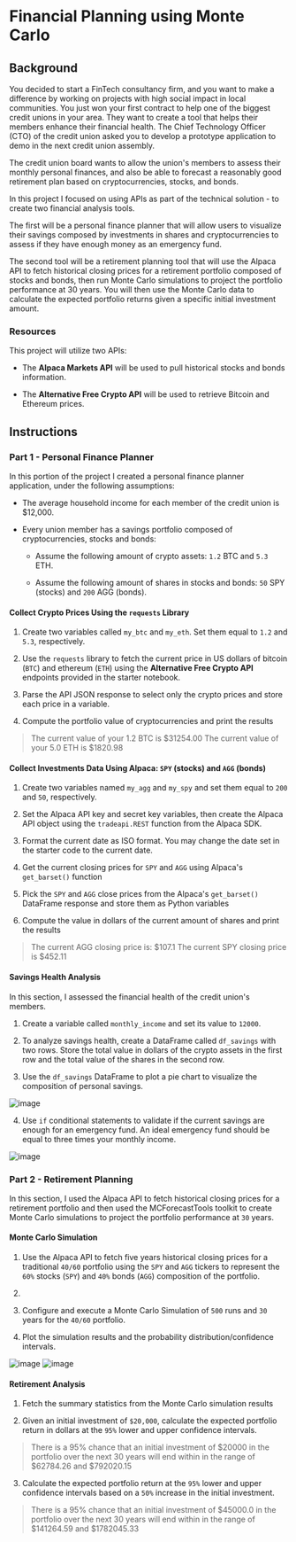 # Financial Planning using Monte Carlo

## Background

You decided to start a FinTech consultancy firm, and you want to make a difference by working on projects with high social impact in local communities. You just won your first contract to help one of the biggest credit unions in your area. They want to create a tool that helps their members enhance their financial health. The Chief Technology Officer (CTO) of the credit union asked you to develop a prototype application to demo in the next credit union assembly.

The credit union board wants to allow the union's members to assess their monthly personal finances, and also be able to forecast a reasonably good retirement plan based on cryptocurrencies, stocks, and bonds.

In this project I focused on using APIs as part of the technical solution - to create two financial analysis tools.

The first will be a personal finance planner that will allow users to visualize their savings composed by investments in shares and cryptocurrencies to assess if they have enough money as an emergency fund.

The second tool will be a retirement planning tool that will use the Alpaca API to fetch historical closing prices for a retirement portfolio composed of stocks and bonds, then run Monte Carlo simulations to project the portfolio performance at 30 years. You will then use the Monte Carlo data to calculate the expected portfolio returns given a specific initial investment amount.

### Resources

This project will utilize two APIs:

* The **Alpaca Markets API** will be used to pull historical stocks and bonds information.  
    
* The **Alternative Free Crypto API** will be used to retrieve Bitcoin and Ethereum prices.

## Instructions

### Part 1 - Personal Finance Planner

In this portion of the project I created a personal finance planner application, under the following assumptions:

* The average household income for each member of the credit union is $12,000.

* Every union member has a savings portfolio composed of cryptocurrencies, stocks and bonds:

    * Assume the following amount of crypto assets: `1.2` BTC and `5.3` ETH.

    * Assume the following amount of shares in stocks and bonds: `50` SPY (stocks) and `200` AGG (bonds).

#### Collect Crypto Prices Using the `requests` Library

1. Create two variables called `my_btc` and `my_eth`. Set them equal to `1.2` and `5.3`, respectively.

2. Use the `requests` library to fetch the current price in US dollars of bitcoin (`BTC`) and ethereum (`ETH`) using the **Alternative Free Crypto API** endpoints provided in the starter notebook.

3. Parse the API JSON response to select only the crypto prices and store each price in a variable.

4. Compute the portfolio value of cryptocurrencies and print the results
> The current value of your 1.2 BTC is $31254.00
> The current value of your 5.0 ETH is $1820.98

#### Collect Investments Data Using Alpaca: `SPY` (stocks) and `AGG` (bonds)

1. Create two variables named `my_agg` and `my_spy` and set them equal to `200` and `50`, respectively.

2. Set the Alpaca API key and secret key variables, then create the Alpaca API object using the `tradeapi.REST` function from the Alpaca SDK.

3. Format the current date as ISO format. You may change the date set in the starter code to the current date.

4. Get the current closing prices for `SPY` and `AGG` using Alpaca's `get_barset()` function

5. Pick the `SPY` and `AGG` close prices from the Alpaca's `get_barset()` DataFrame response and store them as Python variables

6. Compute the value in dollars of the current amount of shares and print the results
> The current AGG closing price is: $107.1
> The current SPY closing price is $452.11

#### Savings Health Analysis

In this section, I assessed the financial health of the credit union's members.

1. Create a variable called `monthly_income` and set its value to `12000`.

2. To analyze savings health, create a DataFrame called `df_savings` with two rows. Store the total value in dollars of the crypto assets in the first row and the total value of the shares in the second row.

3. Use the `df_savings` DataFrame to plot a pie chart to visualize the composition of personal savings.

![image](https://user-images.githubusercontent.com/98990090/172505681-83f87c33-6462-42a7-889f-3f6a9a07a46b.png)

4. Use `if` conditional statements to validate if the current savings are enough for an emergency fund. An ideal emergency fund should be equal to three times your monthly income.

![image](https://user-images.githubusercontent.com/98990090/172505722-e8c82b97-0956-4f72-8944-91c641e6df88.png)

### Part 2 - Retirement Planning

In this section, I used the Alpaca API to fetch historical closing prices for a retirement portfolio and then used the MCForecastTools toolkit to create Monte Carlo simulations to project the portfolio performance at `30` years.

#### Monte Carlo Simulation

1. Use the Alpaca API to fetch five years historical closing prices for a traditional `40/60` portfolio using the `SPY` and `AGG` tickers to represent the `60%` stocks (`SPY`) and `40%` bonds (`AGG`) composition of the portfolio.
2. 
3. Configure and execute a Monte Carlo Simulation of `500` runs and `30` years for the `40/60` portfolio.

3. Plot the simulation results and the probability distribution/confidence intervals.

![image](https://user-images.githubusercontent.com/98990090/172505783-a71d0ecf-b6bd-4ee7-a7cc-ccce759c0d43.png)
![image](https://user-images.githubusercontent.com/98990090/172505760-199cffab-5f2b-4aa8-824d-242e7d0f4e68.png)


#### Retirement Analysis

1. Fetch the summary statistics from the Monte Carlo simulation results

2. Given an initial investment of `$20,000`, calculate the expected portfolio return in dollars at the `95%` lower and upper confidence intervals.
> There is a 95% chance that an initial investment of $20000 in the portfolio over the next 30 years will end within in the range of $62784.26 and $792020.15

3. Calculate the expected portfolio return at the `95%` lower and upper confidence intervals based on a `50%` increase in the initial investment.
> There is a 95% chance that an initial investment of $45000.0 in the portfolio over the next 30 years will end within in the range of $141264.59 and $1782045.33
